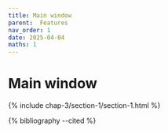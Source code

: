 ```yaml
---
title: Main window
parent:  Features
nav_order: 1
date: 2025-04-04
maths: 1
---
```


# Main window

{% include chap-3/section-1/section-1.html %}

{% bibliography --cited %}
